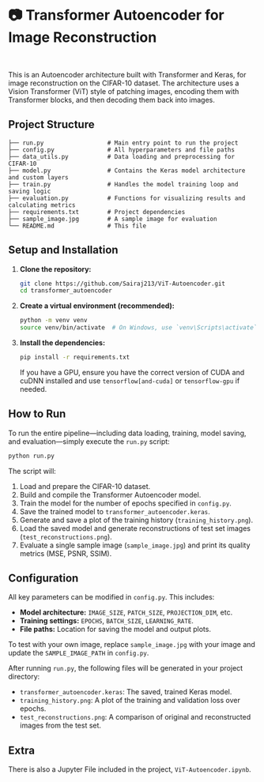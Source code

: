 # 📷 Transformer Autoencoder for Image Reconstruction
<br>

This is an Autoencoder architecture built with Transformer and Keras, for image reconstruction on the CIFAR-10 dataset. The architecture uses a Vision Transformer (ViT) style of patching images, encoding them with Transformer blocks, and then decoding them back into images.
<br>
## Project Structure

```
├── run.py                  # Main entry point to run the project
├── config.py               # All hyperparameters and file paths
├── data_utils.py           # Data loading and preprocessing for CIFAR-10
├── model.py                # Contains the Keras model architecture and custom layers
├── train.py                # Handles the model training loop and saving logic
├── evaluation.py           # Functions for visualizing results and calculating metrics
├── requirements.txt        # Project dependencies
├── sample_image.jpg        # A sample image for evaluation
└── README.md               # This file
```

## Setup and Installation

1.  **Clone the repository:**
    ```bash
    git clone https://github.com/Sairaj213/ViT-Autoencoder.git
    cd transformer_autoencoder
    ```

2.  **Create a virtual environment (recommended):**
    ```bash
    python -m venv venv
    source venv/bin/activate  # On Windows, use `venv\Scripts\activate`
    ```

3.  **Install the dependencies:**
    ```bash
    pip install -r requirements.txt
    ```
    If you have a GPU, ensure you have the correct version of CUDA and cuDNN installed and use `tensorflow[and-cuda]` or `tensorflow-gpu` if needed.

## How to Run

To run the entire pipeline—including data loading, training, model saving, and evaluation—simply execute the `run.py` script:

```bash
python run.py
```

The script will:
1.  Load and prepare the CIFAR-10 dataset.
2.  Build and compile the Transformer Autoencoder model.
3.  Train the model for the number of epochs specified in `config.py`.
4.  Save the trained model to `transformer_autoencoder.keras`.
5.  Generate and save a plot of the training history (`training_history.png`).
6.  Load the saved model and generate reconstructions of test set images (`test_reconstructions.png`).
7.  Evaluate a single sample image (`sample_image.jpg`) and print its quality metrics (MSE, PSNR, SSIM).

## Configuration

All key parameters can be modified in `config.py`. This includes:
- **Model architecture:** `IMAGE_SIZE`, `PATCH_SIZE`, `PROJECTION_DIM`, etc.
- **Training settings:** `EPOCHS`, `BATCH_SIZE`, `LEARNING_RATE`.
- **File paths:** Location for saving the model and output plots.

To test with your own image, replace `sample_image.jpg` with your image and update the `SAMPLE_IMAGE_PATH` in `config.py`.


After running `run.py`, the following files will be generated in your project directory:
- `transformer_autoencoder.keras`: The saved, trained Keras model.
- `training_history.png`: A plot of the training and validation loss over epochs.
- `test_reconstructions.png`: A comparison of original and reconstructed images from the test set.

## Extra

There is also a Jupyter File included in the project, `ViT-Autoencoder.ipynb`.
